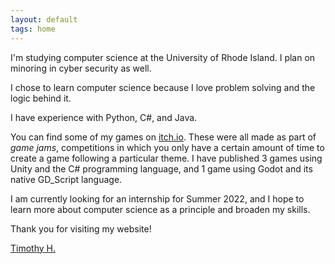 ```yaml
---
layout: default
tags: home
---
```


I'm studying computer science at the University of Rhode Island. I plan on minoring in cyber security as well.

I chose to learn computer science because I love problem solving and the logic behind it. 

I have experience with Python, C#, and Java.

You can find some of my games on [itch.io](https://source1012.itch.io/). These were all made as part of  _game jams_, competitions in which you only have a certain amount of time to create a game following a particular theme. I have published 3 games using Unity and the C# programming language, and 1 game using Godot and its native GD_Script language. 

I am currently looking for an internship for Summer 2022, and I hope to learn more about computer science as a principle and broaden my skills.

Thank you for visiting my website! 



<script src="https://platform.linkedin.com/badges/js/profile.js" async defer type="text/javascript"></script>

<div class="badge-base LI-profile-badge" data-locale="en_US" data-size="medium" data-theme="dark" data-type="VERTICAL" data-vanity="timothy-h-1303b0207" data-version="v1"><a class="badge-base__link LI-simple-link" href="https://www.linkedin.com/in/timothy-h-1303b0207?trk=profile-badge">Timothy H.</a></div>
              
